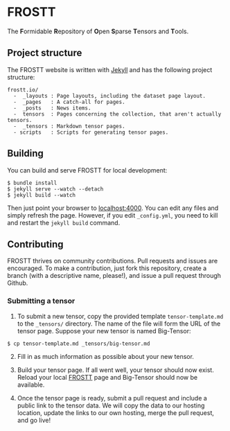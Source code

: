 # FROSTT
The **F**ormidable **R**epository of **O**pen **S**parse **T**ensors and
**T**ools.


## Project structure
The FROSTT website is written with [Jekyll](http://jekyllrb.com/) and has the
following project structure:
```
frostt.io/
  -  _layouts : Page layouts, including the dataset page layout.
  -  _pages   : A catch-all for pages.
  -  _posts   : News items.
  -  tensors  : Pages concerning the collection, that aren't actually tensors.
  -  _tensors : Markdown tensor pages.
  - scripts   : Scripts for generating tensor pages.
```


## Building
You can build and serve FROSTT for local development:
```
$ bundle install
$ jekyll serve --watch --detach
$ jekyll build --watch
```

Then just point your browser to [localhost:4000](localhost:4000). You can edit
any files and simply refresh the page. However, if you edit `_config.yml`, you
need to kill and restart the `jekyll build` command.


## Contributing
FROSTT thrives on community contributions. Pull requests and issues are
encouraged. To make a contribution, just fork this repository, create a branch
(with a descriptive name, please!), and issue a pull request through Github.

### Submitting a tensor

1. To submit a new tensor, copy the provided template `tensor-template.md`
to the `_tensors/` directory. The name of the file will form the URL of the
tensor page. Suppose your new tensor is named Big-Tensor:
  ```
  $ cp tensor-template.md _tensors/big-tensor.md
  ```

2. Fill in as much information as possible about your new tensor.

3. Build your tensor page. If all went well, your tensor should now exist.
Reload your local [FROSTT](http://localhost:4000/tensors/) page and Big-Tensor
should now be available.

4. Once the tensor page is ready, submit a pull request and include a public
link to the tensor data. We will copy the data to our hosting location, update
the links to our own hosting, merge the pull request, and go live!


